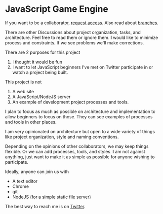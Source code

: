 # JavaScript Game Engine

If you want to be a collaborator, [request access](https://github.com/fredchristianson/javascript-game-engine/discussions/2).
Also read about [branches](https://github.com/fredchristianson/javascript-game-engine/discussions/3).

There are other Discussions about project organization, tasks, and architecture. Feel free to read them or ignore them. I would like to minimize process and constraints.  If we see problems we'll make corrections.  

There are 2 purposes for this project

1. I thought it would be fun
2. I want to let JavaScript beginners I've met on Twitter participate in or watch a project being built.

This project is not

1. A web site
2. A JavaScript/NodeJS server
3. An example of development project processes and tools.

I plan to focus as much as possible on architecture and implementation to allow beginners to focus on those. They can see examples of processes and tools in other places.

I am very opinionated on architecture but open to a wide variety of things like project organization, style and naming conventions.

Depending on the opinions of other collaborators, we may keep things flexible. Or we can add processes, tools, and styles. I am not against anything, just want to make it as simple as possible for anyone wishing to participate.

Ideally, anyone can join us with

- A text editor
- Chrome
- git
- NodeJS (for a simple static file server)

The best way to reach me is on [Twitter](https://twitter.com/DevReliefFred).
